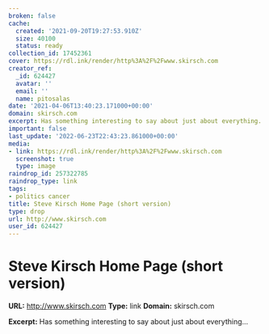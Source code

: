 ```yaml
---
broken: false
cache:
  created: '2021-09-20T19:27:53.910Z'
  size: 40100
  status: ready
collection_id: 17452361
cover: https://rdl.ink/render/http%3A%2F%2Fwww.skirsch.com
creator_ref:
  _id: 624427
  avatar: ''
  email: ''
  name: pitosalas
date: '2021-04-06T13:40:23.171000+00:00'
domain: skirsch.com
excerpt: Has something interesting to say about just about everything...
important: false
last_update: '2022-06-23T22:43:23.861000+00:00'
media:
- link: https://rdl.ink/render/http%3A%2F%2Fwww.skirsch.com
  screenshot: true
  type: image
raindrop_id: 257322785
raindrop_type: link
tags:
- politics cancer
title: Steve Kirsch Home Page (short version)
type: drop
url: http://www.skirsch.com
user_id: 624427
---
```


# Steve Kirsch Home Page (short version)

**URL:** http://www.skirsch.com
**Type:** link
**Domain:** skirsch.com

**Excerpt:** Has something interesting to say about just about everything...
